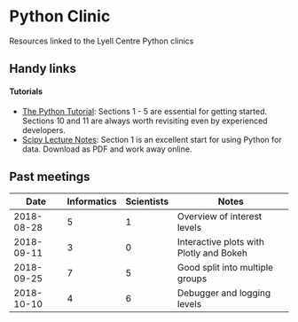# Python Clinic

Resources linked to the Lyell Centre Python clinics

## Handy links

#### Tutorials

+ [The Python Tutorial](https://docs.python.org/3/tutorial/): Sections
  1 - 5 are essential for getting started. Sections 10 and 11 are always worth
revisiting even by experienced developers.
+ [Scipy Lecture Notes](https://www.scipy-lectures.org/): Section 1 is an
  excellent start for using Python for data. Download as PDF and work away
online.


## Past meetings

Date | Informatics | Scientists | Notes
---- | ----------- | ---------- | -----
2018-08-28 | 5 | 1 | Overview of interest levels
2018-09-11 | 3 | 0 | Interactive plots with Plotly and Bokeh
2018-09-25 | 7 | 5 | Good split into multiple groups
2018-10-10 | 4 | 6 | Debugger and logging levels
